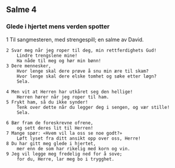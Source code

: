 ## Salme 4

### Glede i hjertet mens verden spotter

1 Til sangmesteren, med strengespill; en salme av David.

    2 Svar meg når jeg roper til deg, min rettferdighets Gud! 
        Lindre trengslene mine!
        Ha nåde til meg og hør min bønn!
    3 Dere mennesker, 
        Hvor lenge skal dere prøve å snu min ære til skam? 
        Hvor lenge skal dere elske tomhet og søke etter løgn? 
        Sela.

    4 Men vit at Herren har utkåret seg den hellige! 
        Herren hører når jeg roper til ham.
    5 Frykt ham, så du ikke synder! 
        Tenk over dette når du legger deg i sengen, og vær stille!
        Sela.

    6 Bær fram de foreskrevne ofrene, 
        og sett deres lit til Herren!
    7 Mange spør: «Hvem vil la oss se noe godt?» 
        Løft lyset fra ditt ansikt opp over oss, Herre!
    8 Du har gitt meg glede i hjertet, 
        mer enn de som har rikelig med korn og vin.
    9 Jeg vil legge meg fredelig ned for å sove; 
        for du, Herre, lar meg bo i trygghet.
